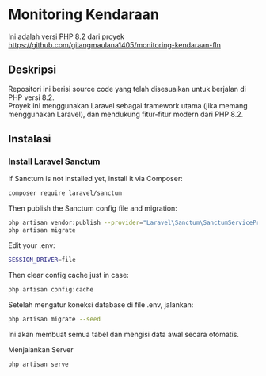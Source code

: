 # Monitoring Kendaraan

Ini adalah versi PHP 8.2 dari proyek https://github.com/gilangmaulana1405/monitoring-kendaraan-fln

## Deskripsi

Repositori ini berisi source code yang telah disesuaikan untuk berjalan di PHP versi 8.2.  
Proyek ini menggunakan Laravel sebagai framework utama (jika memang menggunakan Laravel), dan mendukung fitur-fitur modern dari PHP 8.2.

## Instalasi
### Install Laravel Sanctum
If Sanctum is not installed yet, install it via Composer:

```bash
composer require laravel/sanctum
```
Then publish the Sanctum config file and migration:

```bash
php artisan vendor:publish --provider="Laravel\Sanctum\SanctumServiceProvider"
php artisan migrate
```
Edit your .env:

```bash
SESSION_DRIVER=file
```
Then clear config cache just in case:

```bash
php artisan config:cache
```

Setelah mengatur koneksi database di file .env, jalankan:

```bash
php artisan migrate --seed
```
Ini akan membuat semua tabel dan mengisi data awal secara otomatis.

Menjalankan Server
```bash
php artisan serve
```
